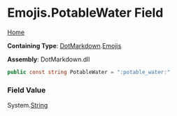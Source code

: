 # Emojis\.PotableWater Field

[Home](../../../README.md)

**Containing Type**: [DotMarkdown](../../README.md)\.[Emojis](../README.md)

**Assembly**: DotMarkdown\.dll

```csharp
public const string PotableWater = ":potable_water:"
```

### Field Value

System\.[String](https://docs.microsoft.com/en-us/dotnet/api/system.string)